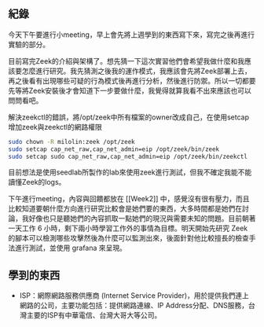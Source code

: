 ## 紀錄
今天下午要進行小meeting，早上會先將上週學到的東西寫下來，寫完之後再進行實驗的部分。

目前寫完Zeek的介紹與架構了。想先猜一下這次實習他們會希望我做什麼和我應該要怎麼進行研究。我先猜測之後我的運作模式，我應該會先將Zeek部署上去，再之後看有出現哪些可疑的行為模式後再進行分析，然後進行防禦。所以一切都要先等將Zeek安裝後才會知道下一步要做什麼，我覺得就算我看不出來應該也可以問問看吧。

解決zeekctl的錯誤，將/opt/zeek中所有檔案的owner改成自己，在使用setcap增加zeek與zeekctl的網路權限
```bash
sudo chown -R milolin:zeek /opt/zeek
sudo setcap cap_net_raw,cap_net_admin=eip /opt/zeek/bin/zeek
sudo setcap sudo cap_net_raw,cap_net_admin=eip /opt/zeek/bin/zeekctl
```

目前想法是使用seedlab所製作的lab來使用zeek進行測試，但我不確定我能不能讀懂Zeek的logs。

下午進行meeting，內容與回饋都放在 [[Week2]] 中，感覺沒有很有壓力，而且比較知道要朝什麼方向進行研究比較會是她們要的東西，大多時間都是她們在討論，我好像也只是聽她們的內容抓取一點她們的現況與需要未知的問題。目前朝著一天工作 6 小時，剩下兩小時學習工作外的事情為目標。明天開始先研究 Zeek 的腳本可以檢測哪些攻擊然後為什麼可以監測出來，後面針對他比較擅長的檢查手法進行測試，並使用 grafana 來呈現。
## 學到的東西
- ISP：網際網路服務供應商 (Internet Service Provider)，用於提供我們連上網路的公司，主要功能包括：提供網路連線、IP Address分配、DNS服務，台灣主要的ISP有中華電信、台灣大哥大等公司。